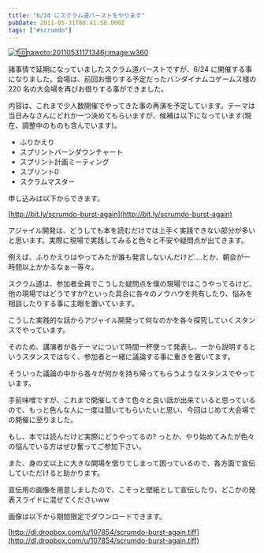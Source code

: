 ```yaml
---
title: "6/24 にスクラム道バーストをやります"
pubDate: 2011-05-31T08:41:58.000Z
tags: ["#scrumdo"]
---
```


[![f:id:nawoto:20110531171346j:image:w360](https://cdn-ak.f.st-hatena.com/images/fotolife/n/nawoto/20110531/20110531171346.jpg)](http://f.hatena.ne.jp/nawoto/20110531171346)

諸事情で延期になっていましたスクラム道バーストですが、6/24 に開催する事になりました。会場は、前回お借りする予定だったバンダイナムコゲームス様の 220 名の大会場を再びお借りする事ができました。

内容は、これまで少人数開催でやってきた事の再演を予定しています。テーマは当日みなさんにどれか一つ決めてもらいますが、候補は以下になっています(現在、調整中のものも含んでいます)。

- ふりかえり
- スプリントバーンダウンチャート
- スプリント計画ミーティング
- スプリント0
- スクラムマスター

申し込みは以下からできます。

[http://bit.ly/scrumdo-burst-again](http://bit.ly/scrumdo-burst-again)

アジャイル開発は、どうしても本を読むだけでは上手く実践できない部分が多いと思います。実際に現場で実践してみると色々と不安や疑問点が出てきます。

例えば、ふりかえりはやってみたが誰も発言しないんだけど....とか、朝会が一時間以上かかるなぁー等々。

スクラム道は、参加者全員でこうした疑問点を僕の現場ではこうやってるけど、他の現場ではどうですか?といった具合に各々のノウハウを共有したり、悩みを相談したりする事に主眼を置いています。

こうした実践的な話からアジャイル開発って何なのかを各々探究していくスタンスでやっています。

そのため、講演者が各テーマについて時間一杯使って発表し、一から説明するというスタンスではなく、参加者と一緒に議論する事に重きを置いてます。

そういった議論の中から各々が何かを持ち帰ってもらうようなスタンスでやっています。

手前味噌ですが、これまで開催してきて色々と良い話が出来ていると思っているので、もっと色んな人に一度は聞いてもらいたいと思い、今回はじめて大会場での開催に至りました。

もし、本では読んだけど実際にどうやってるの? っとか、やり始めてみたが色々の悩んでいる方はぜひ奮ってご参加下さい。

また、身の丈以上に大きな開場を借りてしまって困っているので、各方面で宣伝していただけると助かります。

宣伝用の画像を用意しましたので、こそっと壁紙として宣伝したり、どこかの発表スライドに混ぜてくださいww

画像は以下から期間限定でダウンロードできます。

[http://dl.dropbox.com/u/107854/scrumdo-burst-again.tiff](http://dl.dropbox.com/u/107854/scrumdo-burst-again.tiff)